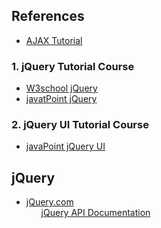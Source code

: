 ## References
<ul>
  <li><a href="https://www.tutorialspoint.com/ajax/index.htm">AJAX Tutorial</a></li>
</ul>

### 1. jQuery Tutorial Course
<ul>
  <li><a href="https://www.w3schools.com/jquery/">W3school jQuery</a></li>
  <li><a href="https://www.javatpoint.com/jquery-tutorial">javatPoint jQuery</a></li>
</ul>

### 2. jQuery UI Tutorial Course
<ul>
  <li><a href="https://www.javatpoint.com/jquery-ui-tutorial">javaPoint jQuery UI</a></li>
</ul>


## jQuery
<ul>
  <li><a href="https://jquery.com/">jQuery.com</a>
    <ul>
      <a href="https://api.jquery.com/">jQuery API Documentation</a></li>
    </ul>
  </li>
</ul>

### 
